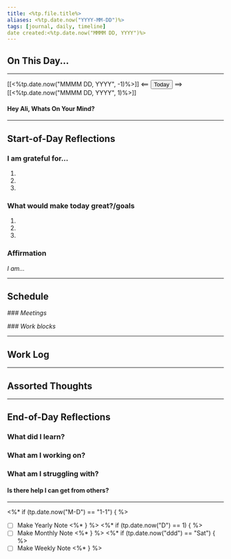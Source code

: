 ```yaml
---
title: <%tp.file.title%>
aliases: <%tp.date.now("YYYY-MM-DD")%>
tags: [journal, daily, timeline]
date created:<%tp.date.now("MMMM DD, YYYY")%>
---
```


## On This Day...
---

[[<%tp.date.now("MMMM DD, YYYY", -1)%>]] <== <button class="date_button_today">Today</button> ==> [[<%tp.date.now("MMMM DD, YYYY", 1)%>]]

#### Hey Ali, Whats On Your Mind? 


---
## Start-of-Day Reflections

### I am grateful for...
1.
2.
3.

### What would make today great?/goals

1.
2.
3.

### Affirmation
_I am..._

---

## Schedule

*### Meetings*

*### Work blocks*

--- 

## Work Log

---

## Assorted Thoughts

---

## End-of-Day Reflections

### What did I learn?

### What am I working on?

### What am I struggling with?
#### Is there help I can get from others?

---

<%* if (tp.date.now("M-D") == "1-1") { %>
- [ ] Make Yearly Note
<%* } %>
<%* if (tp.date.now("D") == 1) { %>
- [ ] Make Monthly Note
<%* } %>
<%* if (tp.date.now("ddd") == "Sat") { %>
- [ ] Make Weekly Note
<%* } %>
